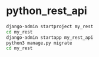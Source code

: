 # python_rest_api

```sh
django-admin startproject my_rest
cd my_rest
django-admin startapp my_rest_api
python3 manage.py migrate
cd my_rest
```

